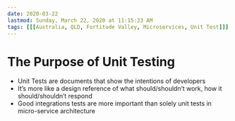 ```yaml
---
date: 2020-03-22
lastmod: Sunday, March 22, 2020 at 11:15:33 AM
tags: [[[Australia, QLD, Fortitude Valley, Microservices, Unit Test]]]
---
```

# The Purpose of Unit Testing

* Unit Tests are documents that show the intentions of developers
* It’s more like a design reference of what should/shouldn’t work, how it should/shouldn’t respond
* Good integrations tests are more important than solely unit tests in micro-service architecture

[^1]: [**The tragedy of 100% code coverage**  ](x-devonthink-item://6DAEEC50-0DEA-43DB-9950-FDC0C0B510E7)

